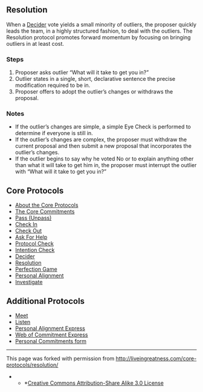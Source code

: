 ## Resolution

When a [Decider](-core-protocols-decider-) vote yields a small minority of outliers, the proposer quickly leads the team, in a highly structured fashion, to deal with the outliers. The Resolution protocol promotes forward momentum by focusing on bringing outliers in at least cost.

### Steps

1. Proposer asks outlier “What will it take to get you in?”
2. Outlier states in a single, short, declarative sentence the precise modification required to be in.
3. Proposer offers to adopt the outlier’s changes or withdraws the proposal.

### Notes

* If the outlier’s changes are simple, a simple Eye Check is performed to determine if everyone is still in.
* If the outlier’s changes are complex, the proposer must withdraw the current proposal and then submit a new proposal that incorporates the outlier’s changes.
* If the outlier begins to say why he voted No or to explain anything other than what it will take to get him in, the proposer must interrupt the outlier with “What will it take to get you in?”

## Core Protocols

<ul id="menu-the-core-protocols" class="menu">
<li id="menu-item-84" class="menu-item menu-item-type-post_type menu-item-object-page current-page-ancestor current-page-parent menu-item-84"><a href="-core-protocols-">About the Core Protocols</a></li>
<li id="menu-item-95" class="menu-item menu-item-type-post_type menu-item-object-page menu-item-95"><a href="-core-protocols-the-core-commitments-">The Core Commitments</a></li>
<li id="menu-item-90" class="menu-item menu-item-type-post_type menu-item-object-page menu-item-90"><a href="-core-protocols-pass-unpass-">Pass (Unpass)</a></li>
<li id="menu-item-85" class="menu-item menu-item-type-post_type menu-item-object-page menu-item-85"><a href="-core-protocols-check-in-">Check In</a></li>
<li id="menu-item-86" class="menu-item menu-item-type-post_type menu-item-object-page menu-item-86"><a href="-core-protocols-check-out-">Check Out</a></li>
<li id="menu-item-97" class="menu-item menu-item-type-post_type menu-item-object-page menu-item-97"><a href="-core-protocols-ask-for-help-">Ask For Help</a></li>
<li id="menu-item-93" class="menu-item menu-item-type-post_type menu-item-object-page menu-item-93"><a href="-core-protocols-protocol-check-">Protocol Check</a></li>
<li id="menu-item-88" class="menu-item menu-item-type-post_type menu-item-object-page menu-item-88"><a href="-core-protocols-intention-check-">Intention Check</a></li>
<li id="menu-item-87" class="menu-item menu-item-type-post_type menu-item-object-page menu-item-87"><a href="-core-protocols-decider-">Decider</a></li>
<li id="menu-item-94" class="menu-item menu-item-type-post_type menu-item-object-page current-menu-item page_item page-item-43 current_page_item menu-item-94"><a href="-core-protocols-resolution-">Resolution</a></li>
<li id="menu-item-91" class="menu-item menu-item-type-post_type menu-item-object-page menu-item-91"><a href="-core-protocols-perfection-game-">Perfection Game</a></li>
<li id="menu-item-92" class="menu-item menu-item-type-post_type menu-item-object-page menu-item-92"><a href="-core-protocols-personal-alignment-">Personal Alignment</a></li>
<li id="menu-item-89" class="menu-item menu-item-type-post_type menu-item-object-page menu-item-89"><a href="-core-protocols-investigate-">Investigate</a></li>
</ul>

## Additional Protocols

<ul id="menu-additional-protocols" class="menu">
<li id="menu-item-146" class="menu-item menu-item-type-post_type menu-item-object-page menu-item-146"><a href="-additional-protocols-meet-">Meet</a></li>
<li id="menu-item-147" class="menu-item menu-item-type-post_type menu-item-object-page menu-item-147"><a href="http://liveingreatness.com/additional-protocols/listen/">Listen</a></li>
<li id="menu-item-278" class="menu-item menu-item-type-post_type menu-item-object-page menu-item-278"><a href="http://liveingreatness.com/additional-protocols/personal-alignment-express/">Personal Alignment Express</a></li>
<li id="menu-item-277" class="menu-item menu-item-type-post_type menu-item-object-page menu-item-277"><a href="http://liveingreatness.com/additional-protocols/web-of-commitment-express/">Web of Commitment Express</a></li>
<li id="menu-item-284" class="menu-item menu-item-type-post_type menu-item-object-page menu-item-284"><a href="-additional-protocols-personal-commitments-form-">Personal Commitments form</a></li>
</ul>

* * *

This page was forked with permission from <a href="http://liveingreatness.com/core-protocols/resolution/" target="_blank">http://liveingreatness.com/core-protocols/resolution/</a>

* * *[Creative Commons Attribution-Share Alike 3.0 License](http://creativecommons.org/licenses/by-sa/3.0/us/)
